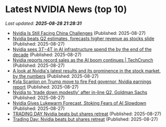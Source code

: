 # Latest NVIDIA News (top 10)
_Last updated: **2025-08-28 21:28:31**_

- [Nvidia Is Still Facing China Challenges](https://biztoc.com/x/0f41f135261b1320) (Published: 2025-08-27)
- [Nvidia beats Q2 estimates, forecasts higher revenue as stocks slide](https://biztoc.com/x/bcb70df10ebc0368) (Published: 2025-08-27)
- [Nvidia sees $3T-$4T in AI infrastructure spend the by the end of the decade](https://thefly.com/permalinks/entry.php/id4189574/NVDA-Nvidia-sees-TT-in-AI-infrastructure-spend-the-by-the-end-of-the-decade) (Published: 2025-08-27)
- [Nvidia reports record sales as the AI boom continues | TechCrunch](https://techcrunch.com/2025/08/27/nvidia-reports-record-sales-as-the-ai-boom-continues/) (Published: 2025-08-27)
- [A look at Nvidia's latest results and its prominence in the stock market, by the numbers](https://abcnews.go.com/US/wireStory/nvidias-latest-results-prominence-stock-market-numbers-125040758) (Published: 2025-08-27)
- [Kyla Scanlon on Trump move to fire Fed governor, Nvidia earnings report](https://www.cbsnews.com/video/kyla-scanlon-on-trump-move-to-fire-fed-governor/) (Published: 2025-08-27)
- [Nvidia to 'trade down modestly' after in-line Q2, Goldman Sachs](https://thefly.com/permalinks/entry.php/id4189572/NVDA-Nvidia-to-trade-down-modestly-after-inline-Q-Goldman-Sachs) (Published: 2025-08-27)
- [Nvidia Gives Lukewarm Forecast, Stoking Fears of AI Slowdown](https://biztoc.com/x/abe9d64fe01b6c5c) (Published: 2025-08-27)
- [TRADING DAY Nvidia beats but shares retreat](https://biztoc.com/x/ac786f8c22457bbb) (Published: 2025-08-27)
- [Trading Day: Nvidia beats but shares retreat](https://biztoc.com/x/2365c029e0898225) (Published: 2025-08-27)
